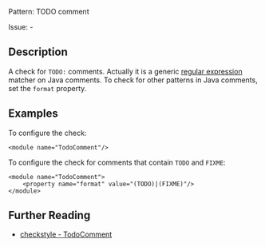 Pattern: TODO comment

Issue: -

## Description

A check for `TODO:` comments. Actually it is a generic [regular expression](https://docs.oracle.com/javase/7/docs/api/java/util/regex/Pattern.html) matcher on Java comments. To check for other patterns in Java comments, set the `format` property. 

## Examples

To configure the check: 
    
    
    <module name="TodoComment"/>
            

To configure the check for comments that contain `TODO` and `FIXME`: 
    
    
    <module name="TodoComment">
        <property name="format" value="(TODO)|(FIXME)"/>
    </module>

## Further Reading

* [checkstyle - TodoComment](http://checkstyle.sourceforge.net/config_misc.html#TodoComment)